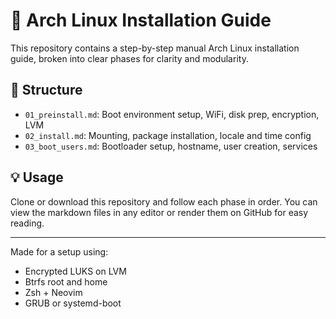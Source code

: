 # 🐧 Arch Linux Installation Guide

This repository contains a step-by-step manual Arch Linux installation guide,
broken into clear phases for clarity and modularity.

## 📁 Structure

- `01_preinstall.md`: Boot environment setup, WiFi, disk prep, encryption, LVM
- `02_install.md`: Mounting, package installation, locale and time config
- `03_boot_users.md`: Bootloader setup, hostname, user creation, services

## 💡 Usage

Clone or download this repository and follow each phase in order. You can view the markdown files in any editor or render them on GitHub for easy reading.

---

Made for a setup using:
- Encrypted LUKS on LVM
- Btrfs root and home
- Zsh + Neovim
- GRUB or systemd-boot
